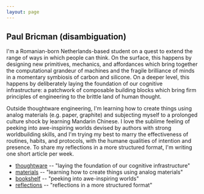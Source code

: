 ```yaml
---
layout: page
---
```


## Paul Bricman (disambiguation)

I'm a Romanian-born Netherlands-based student on a quest to extend the range of ways in which people can think. On the surface, this happens by designing new primitives, mechanics, and affordances which bring together the computational grandeur of machines and the fragile brilliance of minds in a momentary symbiosis of carbon and silicone. On a deeper level, this happens by deliberately laying the foundation of our cognitive infrastructure: a patchwork of composable building blocks which bring firm principles of engineering to the brittle land of human thought.

Outside thoughtware engineering, I'm learning how to create things using analog materials (e.g. paper, graphite) and subjecting myself to a prolonged culture shock by learning Mandarin Chinese. I love the sublime feeling of peeking into awe-inspiring worlds devised by authors with strong worldbuilding skills, and I'm trying my best to marry the effectiveness of routines, habits, and protocols, with the humane qualities of intention and presence. To share my reflections in a more structured format, I'm writing one short article per week.

- [thoughtware](/thoughtware) -- "laying the foundation of our cognitive infrastructure"
- [materials](/materials) -- "learning how to create things using analog materials"
- [bookshelf](/bookshelf) -- "peeking into awe-inspiring worlds"
- [reflections](/reflections) -- "reflections in a more structured format"
